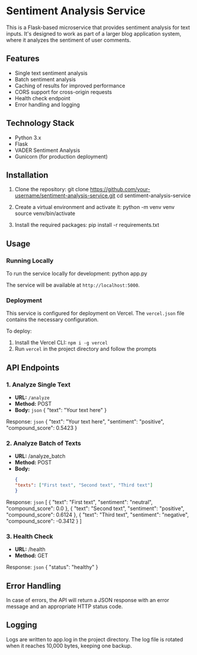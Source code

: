 # Sentiment Analysis Service

This is a Flask-based microservice that provides sentiment analysis for text inputs. It's designed to work as part of a larger blog application system, where it analyzes the sentiment of user comments.

## Features

- Single text sentiment analysis
- Batch sentiment analysis
- Caching of results for improved performance
- CORS support for cross-origin requests
- Health check endpoint
- Error handling and logging

## Technology Stack

- Python 3.x
- Flask
- VADER Sentiment Analysis
- Gunicorn (for production deployment)

## Installation

1. Clone the repository:
git clone https://github.com/your-username/sentiment-analysis-service.git
cd sentiment-analysis-service

2. Create a virtual environment and activate it:
python -m venv venv
source venv/bin/activate

3. Install the required packages:
pip install -r requirements.txt

## Usage

### Running Locally

To run the service locally for development:
python app.py

The service will be available at `http://localhost:5000`.

### Deployment

This service is configured for deployment on Vercel. The `vercel.json` file contains the necessary configuration.

To deploy:

1. Install the Vercel CLI: `npm i -g vercel`
2. Run `vercel` in the project directory and follow the prompts

## API Endpoints

### 1. Analyze Single Text

- **URL:** `/analyze`
- **Method:** POST
- **Body:**
    ```json```
    {
        "text": "Your text here"
    }
    
Response:
```json```
    {
        "text": "Your text here",
        "sentiment": "positive",
        "compound_score": 0.5423
    }
    
### 2. Analyze Batch of Texts

- **URL:** /analyze_batch
- **Method:** POST
- **Body:**
    ```json
    {
    "texts": ["First text", "Second text", "Third text"]
    }

Response:
    ```json```
    [
        {
            "text": "First text",
            "sentiment": "neutral",
            "compound_score": 0.0
        },
        {
            "text": "Second text",
            "sentiment": "positive",
            "compound_score": 0.6124
        },
        {
            "text": "Third text",
            "sentiment": "negative",
            "compound_score": -0.3412
        }
    ]

### 3. Health Check

- **URL:** /health
- **Method:** GET

Response:
    ```json```
    {
    "status": "healthy"
    }

## Error Handling
In case of errors, the API will return a JSON response with an error message and an appropriate HTTP status code.

## Logging
Logs are written to app.log in the project directory. The log file is rotated when it reaches 10,000 bytes, keeping one backup.
